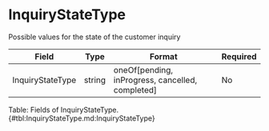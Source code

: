 <!--
    ATTENTION: This file was generated via gradle!
               Do NOT manually edit this file! Any such changes will be overwritten!
-->

# InquiryStateType

Possible values for the state of the customer inquiry

| Field | Type | Format | Required |
|-------|---|--------|---|
| InquiryStateType | string | oneOf[pending, inProgress, cancelled, completed] | No |

Table: Fields of InquiryStateType. {#tbl:InquiryStateType.md:InquiryStateType}
